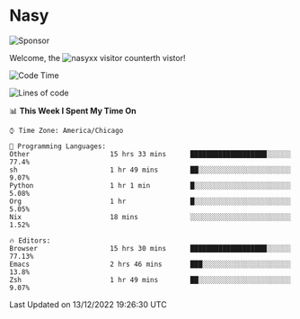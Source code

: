 # Nasy

<!--
<p align="center">
<img height="200" src="https://github-readme-stats.vercel.app/api?username=nasyxx&count_private=true&show_icons=true&theme=dracula&include_all_commits=true"/>
<img height="200" src="https://github-readme-stats.vercel.app/api/top-langs/?username=nasyxx&theme=dracula&hide=html,jupyter+notebook&count_private=true&show_icons=true"/>
</p>

  
----------------
-->

![Sponsor](https://img.shields.io/static/v1.svg?label=Sponsor&message=%E2%9D%A4&logo=GitHub&style=flat&color=pink)
 
Welcome, the ![nasyxx visitor counter](https://count.getloli.com/get/@nasyxx?theme=rule34)th vistor!
 
<!--START_SECTION:waka-->
![Code Time](http://img.shields.io/badge/Code%20Time-2%2C918%20hrs%2048%20mins-blue)

![Lines of code](https://img.shields.io/badge/From%20Hello%20World%20I%27ve%20Written-5%20Million%20lines%20of%20code-blue)

📊 **This Week I Spent My Time On** 

```text
⌚︎ Time Zone: America/Chicago

💬 Programming Languages: 
Other                    15 hrs 33 mins      ███████████████████░░░░░░   77.4% 
sh                       1 hr 49 mins        ██░░░░░░░░░░░░░░░░░░░░░░░   9.07% 
Python                   1 hr 1 min          █░░░░░░░░░░░░░░░░░░░░░░░░   5.08% 
Org                      1 hr                █░░░░░░░░░░░░░░░░░░░░░░░░   5.05% 
Nix                      18 mins             ░░░░░░░░░░░░░░░░░░░░░░░░░   1.52%

🔥 Editors: 
Browser                  15 hrs 30 mins      ███████████████████░░░░░░   77.13% 
Emacs                    2 hrs 46 mins       ███░░░░░░░░░░░░░░░░░░░░░░   13.8% 
Zsh                      1 hr 49 mins        ██░░░░░░░░░░░░░░░░░░░░░░░   9.07%

```


 Last Updated on 13/12/2022 19:26:30 UTC
<!--END_SECTION:waka-->

<!-- ![visitors](https://visitor-badge.laobi.icu/badge?page_id=nasyxx.nasyxx) -->
